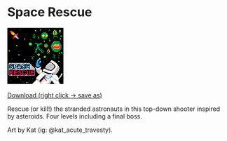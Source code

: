 # Space Rescue

![Space Rescue screenshot](https://raw.githubusercontent.com/nsatragno/pico8-carts/master/space_rescue/space_rescue_banner.png)

[Download (right click -> save as)](https://raw.githubusercontent.com/nsatragno/pico8-carts/master/space_rescue/space_rescue.p8.png)

Rescue (or kill!) the stranded astronauts in this top-down shooter inspired by
asteroids. Four levels including a final boss.

Art by Kat (ig: @kat\_acute\_travesty).
